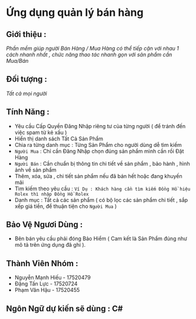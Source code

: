 # Ứng dụng quản lý bán hàng
## Giới thiệu :
*Phần mềm giúp người Bán Hàng / Mua Hàng có thể tiếp cận với nhau 1 cách nhanh nhất , chức năng thao tác nhanh gọn với sản phẩm cần Mua/Bán* 
## Đối tượng : 
*Tất cả mọi người*
## Tính Năng : 
* Yêu cầu Cấp Quyền Đăng Nhập riêng tư của từng người ( để tránh đến việc spam từ kẻ xấu )
* Hiển thị danh sách Tất Cả Sản Phẩm
* Chia ra từng danh mục : Từng Sản Phẩm cho người dùng dễ tìm kiếm
* `Người Mua` : Chỉ cần Đăng Nhập chọn đúng sản phẩm mình cần rồi Đặt Hàng
* `Người Bán` : Cần chuẩn bị thông tin chi tiết về sản phẩm , bảo hành , hình ảnh về sản phẩm
* Thêm, xóa, sửa , chi tiết sản phẩm nếu đã bán hết hoặc đang khuyến mãi
* Tìm kiếm theo yêu cầu : `Ví Dụ : Khách hàng cần tìm kiếm Đồng Hồ hiệu Rolex thì nhập Đồng Hồ Rolex`
* Danh mục : Tất cả các sản phẩm ( có bộ lọc các sản phẩm chi tiết , sắp xếp giá tiền, để thuận tiện cho `Người Mua` )
## Bảo Vệ Ngươi Dùng :
* Bên bán yêu cầu phải đóng Bảo Hiểm ( Cam kết là Sản Phẩm đúng như mô tả trên ứng dụng đã ghi ).

## Thành Viên Nhóm : 
+ Nguyễn Mạnh Hiếu - 17520479
+ Đặng Tấn Lực - 17520724
+ Phạm Văn Hậu - 17520455
## Ngôn Ngữ dự kiến sẽ dùng  : C#
